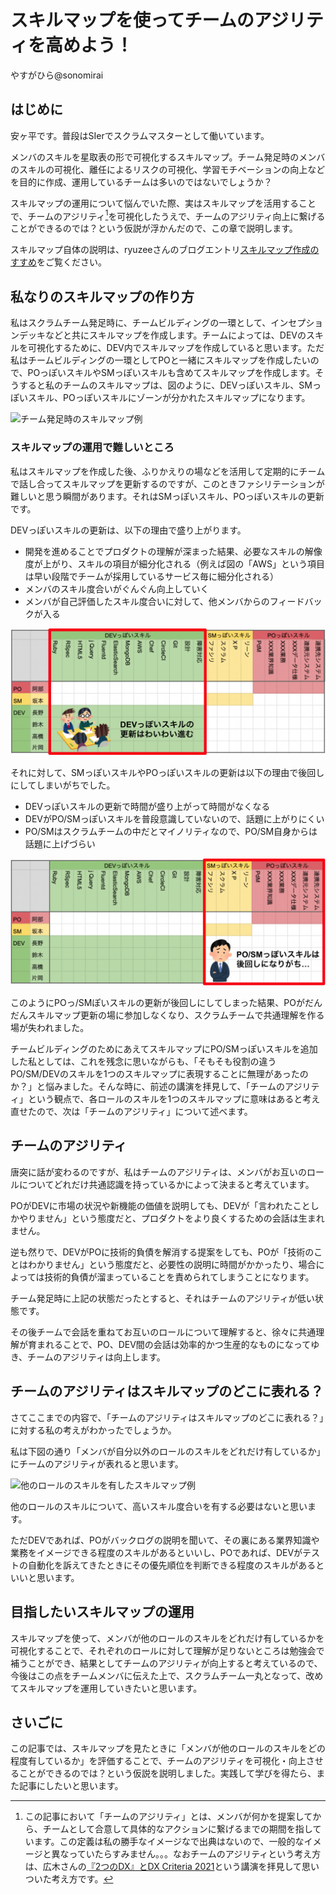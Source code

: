 # スキルマップを使ってチームのアジリティを高めよう！

<div class="flushright">やすがひら@sonomirai</div>

## はじめに

安ヶ平です。普段はSIerでスクラムマスターとして働いています。

メンバのスキルを星取表の形で可視化するスキルマップ。チーム発足時のメンバのスキルの可視化、離任によるリスクの可視化、学習モチベーションの向上などを目的に作成、運用しているチームは多いのではないでしょうか？

スキルマップの運用について悩んでいた際、実はスキルマップを活用することで、チームのアジリティ[^agility]を可視化したうえで、チームのアジリティ向上に繋げることができるのでは？という仮説が浮かんだので、この章で説明します。

スキルマップ自体の説明は、ryuzeeさんのブログエントリ[スキルマップ作成のすすめ](https://www.ryuzee.com/contents/blog/7065)をご覧ください。

[^agility]: この記事において「チームのアジリティ」とは、メンバが何かを提案してから、チームとして合意して具体的なアクションに繋げるまでの期間を指しています。この定義は私の勝手なイメージなで出典はないので、一般的なイメージと異なっていたらすみません。。。なおチームのアジリティという考え方は、広木さんの[『2つのDX』とDX Criteria 2021](https://dxd2021.cto-a.org/program/time-table/b-6)という講演を拝見して思いついた考え方です。

## 私なりのスキルマップの作り方

私はスクラムチーム発足時に、チームビルディングの一環として、インセプションデッキなどと共にスキルマップを作成します。チームによっては、DEVのスキルを可視化するために、DEV内でスキルマップを作成していると思います。ただ私はチームビルディングの一環としてPOと一緒にスキルマップを作成したいので、POっぽいスキルやSMっぽいスキルも含めてスキルマップを作成します。そうすると私のチームのスキルマップは、図のように、DEVっぽいスキル、SMっぽいスキル、POっぽいスキルにゾーンが分かれたスキルマップになります。

![チーム発足時のスキルマップ例](images/chap-yasugahira/skilmap.png)


### スキルマップの運用で難しいところ

私はスキルマップを作成した後、ふりかえりの場などを活用して定期的にチームで話し合ってスキルマップを更新するのですが、このときファシリテーションが難しいと思う瞬間があります。それはSMっぽいスキル、POっぽいスキルの更新です。

DEVっぽいスキルの更新は、以下の理由で盛り上がります。

- 開発を進めることでプロダクトの理解が深まった結果、必要なスキルの解像度が上がり、スキルの項目が細分化される（例えば図の「AWS」という項目は早い段階でチームが採用しているサービス毎に細分化される）
- メンバのスキル度合いがぐんぐん向上していく
- メンバが自己評価したスキル度合いに対して、他メンバからのフィードバックが入る

![DEVっぽいスキルの更新](images/chap-yasugahira/dev_update.png)

それに対して、SMっぽいスキルやPOっぽいスキルの更新は以下の理由で後回しにしてしまいがちでした。

- DEVっぽいスキルの更新で時間が盛り上がって時間がなくなる
- DEVがPO/SMっぽいスキルを普段意識していないので、話題に上がりにくい
- PO/SMはスクラムチームの中だとマイノリティなので、PO/SM自身からは話題に上げづらい

![PO/SMっぽいスキルの更新](images/chap-yasugahira/posm_update.png)

このようにPOっ/SMぽいスキルの更新が後回しにしてしまった結果、POがだんだんスキルマップ更新の場に参加しなくなり、スクラムチームで共通理解を作る場が失われました。

チームビルディングのためにあえてスキルマップにPO/SMっぽいスキルを追加した私としては、これを残念に思いながらも、「そもそも役割の違うPO/SM/DEVのスキルを1つのスキルマップに表現することに無理があったのか？」と悩みました。そんな時に、前述の講演を拝見して、「チームのアジリティ」という観点で、各ロールのスキルを1つのスキルマップに意味はあると考え直せたので、次は「チームのアジリティ」について述べます。

## チームのアジリティ

唐突に話が変わるのですが、私はチームのアジリティは、メンバがお互いのロールについてどれだけ共通認識を持っているかによって決まると考えています。

POがDEVに市場の状況や新機能の価値を説明しても、DEVが「言われたことしかやりません」という態度だと、プロダクトをより良くするための会話は生まれません。

逆も然りで、DEVがPOに技術的負債を解消する提案をしても、POが「技術のことはわかりません」という態度だと、必要性の説明に時間がかかったり、場合によっては技術的負債が溜まっていることを責められてしまうことになります。

チーム発足時に上記の状態だったとすると、それはチームのアジリティが低い状態です。

その後チームで会話を重ねてお互いのロールについて理解すると、徐々に共通理解が育まれることで、PO、DEV間の会話は効率的かつ生産的なものになってゆき、チームのアジリティは向上します。

## チームのアジリティはスキルマップのどこに表れる？

さてここまでの内容で、「チームのアジリティはスキルマップのどこに表れる？」に対する私の考えがわかったでしょうか。

私は下図の通り「メンバが自分以外のロールのスキルをどれだけ有しているか」にチームのアジリティが表れると思います。

![他のロールのスキルを有したスキルマップ例](images/chap-yasugahira/roll.png)


他のロールのスキルについて、高いスキル度合いを有する必要はないと思います。

ただDEVであれば、POがバックログの説明を聞いて、その裏にある業界知識や業務をイメージできる程度のスキルがあるといいし、POであれば、DEVがテストの自動化を訴えてきたときにその優先順位を判断できる程度のスキルがあるといいと思います。

## 目指したいスキルマップの運用

スキルマップを使って、メンバが他のロールのスキルをどれだけ有しているかを可視化することで、それぞれのロールに対して理解が足りないところは勉強会で補うことができ、結果としてチームのアジリティが向上すると考えているので、今後はこの点をチームメンバに伝えた上で、スクラムチーム一丸となって、改めてスキルマップを運用していきたいと思います。

## さいごに

この記事では、スキルマップを見たときに「メンバが他のロールのスキルをどの程度有しているか」を評価することで、チームのアジリティを可視化・向上させることができるのでは？という仮説を説明しました。実践して学びを得たら、また記事にしたいと思います。

